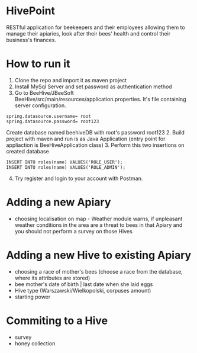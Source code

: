 # HivePoint

RESTful application for beekeepers and their employees allowing them to manage their apiaries, look after their bees' health and control their business's finances.

# How to run it
1. Clone the repo and import it as maven project
2. Install MySql Server and set password as authentication method 
2. Go to  BeeHive/JBeeSoft BeeHive/src/main/resources/application.properties. It's file containing server configuration.
```spring.datasource.url= jdbc:mysql://localhost:3306/beehiveDB
spring.datasource.username= root
spring.datasource.password= root123
```
Create database named beehiveDB with root's password root123
2. Build project with maven and run is as Java Application (entry point for appliaction is BeeHiveApplication class)
3. Perform this two insertions on created database
```
INSERT INTO roles(name) VALUES('ROLE_USER');
INSERT INTO roles(name) VALUES('ROLE_ADMIN');
```
4. Try register and login to your account with Postman.

# Adding a new Apiary
* choosing localisation on map - Weather module warns, if unpleasant weather conditions in the area are a threat to bees in that Apiary and you should not perform a survey on those Hives

# Adding a new Hive to existing Apiary
* choosing a race of mother's bees (choose a race from the database, where its attributes are stored)
* bee mother's date of birth | last date when she laid eggs
* Hive type (Warszawski/Wielkopolski, corpuses amount)
* starting power

# Commiting to a Hive
* survey
* honey collection

